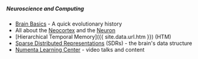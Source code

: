 ##### Neuroscience and Computing

* <i></i> [Brain Basics]() - A quick evolutionary history
* <i></i> All about the [Neocortex]() and the [Neuron]()
* <i></i> [Hierarchical Temporal Memory]({{ site.data.url.htm }}) (HTM)
* <i></i> [Sparse Distributed Representations]() (SDRs) - the brain's data structure
* <i></i> [Numenta Learning Center]() - video talks and content
